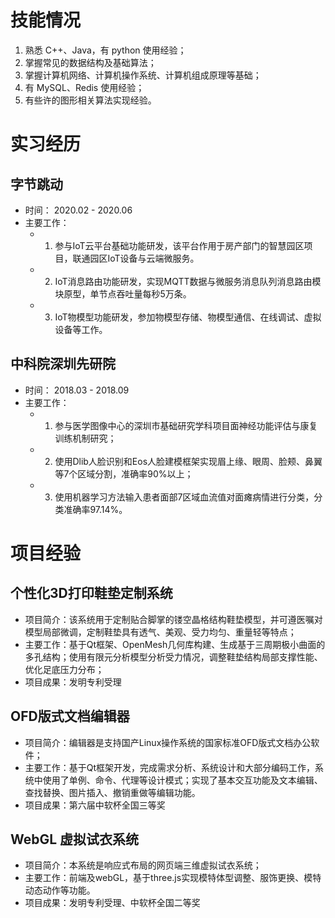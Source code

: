 # 技能情况

1. 熟悉 C++、Java，有 python 使用经验；
2. 掌握常见的数据结构及基础算法；
3. 掌握计算机网络、计算机操作系统、计算机组成原理等基础；
4. 有 MySQL、Redis 使用经验；
5. 有些许的图形相关算法实现经验。

# 实习经历

## 字节跳动

- 时间： 2020.02 - 2020.06
- 主要工作：
  - 1. 参与IoT云平台基础功能研发，该平台作用于房产部门的智慧园区项目，联通园区IoT设备与云端微服务。
  - 2. IoT消息路由功能研发，实现MQTT数据与微服务消息队列消息路由模块原型，单节点吞吐量每秒5万条。
  - 3. IoT物模型功能研发，参加物模型存储、物模型通信、在线调试、虚拟设备等工作。

## 中科院深圳先研院

- 时间： 2018.03 - 2018.09
- 主要工作：
  - 1. 参与医学图像中心的深圳市基础研究学科项目面神经功能评估与康复训练机制研究；
  - 2. 使用Dlib人脸识别和Eos人脸建模框架实现眉上缘、眼周、脸颊、鼻翼等7个区域分割，准确率90%以上；
  - 3. 使用机器学习方法输入患者面部7区域血流值对面瘫病情进行分类，分类准确率97.14%。

# 项目经验

## 个性化3D打印鞋垫定制系统

- 项目简介：该系统用于定制贴合脚掌的镂空晶格结构鞋垫模型，并可遵医嘱对模型局部微调，定制鞋垫具有透气、美观、受力均匀、重量轻等特点；
- 主要工作：基于Qt框架、OpenMesh几何库构建、生成基于三周期极小曲面的多孔结构；使用有限元分析模型分析受力情况，调整鞋垫结构局部支撑性能、优化足底压力分布；
- 项目成果：发明专利受理

## OFD版式文档编辑器

- 项目简介：编辑器是支持国产Linux操作系统的国家标准OFD版式文档办公软件；
- 主要工作：基于Qt框架开发，完成需求分析、系统设计和大部分编码工作，系统中使用了单例、命令、代理等设计模式；实现了基本交互功能及文本编辑、查找替换、图片插入、撤销重做等编辑功能。
- 项目成果：第六届中软杯全国三等奖

## WebGL 虚拟试衣系统

- 项目简介：本系统是响应式布局的网页端三维虚拟试衣系统；
- 主要工作：前端及webGL，基于three.js实现模特体型调整、服饰更换、模特动态动作等功能。
- 项目成果：发明专利受理、中软杯全国二等奖